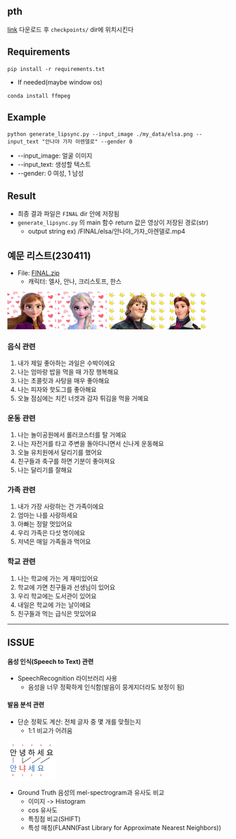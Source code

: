 ## pth
[link](https://iiitaphyd-my.sharepoint.com/personal/radrabha_m_research_iiit_ac_in/_layouts/15/onedrive.aspx?id=%2Fpersonal%2Fradrabha%5Fm%5Fresearch%5Fiiit%5Fac%5Fin%2FDocuments%2FWav2Lip%5FModels%2Fwav2lip%5Fgan%2Epth&parent=%2Fpersonal%2Fradrabha%5Fm%5Fresearch%5Fiiit%5Fac%5Fin%2FDocuments%2FWav2Lip%5FModels&ga=1)
다운로드 후 `checkpoints/` dir에 위치시킨다

## Requirements
```code
pip install -r requirements.txt
```
* If needed(maybe window os)
```code
conda install ffmpeg
```

## Example
```code
python generate_lipsync.py --input_image ./my_data/elsa.png --input_text "안나야 가자 아렌델로" --gender 0
```
* --input_image: 얼굴 이미지
* --input_text: 생성할 텍스트
* --gender: 0 여성, 1 남성

## Result
* 최종 결과 파일은 `FINAL` dir 안에 저장됨
* `generate_lipsync.py` 의 main 함수 return 값은 영상이 저장된 경로(str)
    * output string ex) /FINAL/elsa/안나야_가자_아렌델로.mp4

## 예문 리스트(230411)
* File: [FINAL.zip](./FINAL/FINAL.zip)
    * 캐릭터: 엘사, 안나, 크리스토프, 한스

<img src="./my_data/anna.png" width="22%">
<img src="./my_data/elsa.png" width="22%">
<img src="./my_data/kristoff.png" width="22%">
<img src="./my_data/hans.png" width="22%">


### 음식 관련
1. 내가 제일 좋아하는 과일은 수박이에요  
2. 나는 엄마랑 밥을 먹을 때 가장 행복해요  
3. 나는 초콜릿과 사탕을 매우 좋아해요  
4. 나는 피자와 핫도그를 좋아해요  
5. 오늘 점심에는 치킨 너겟과 감자 튀김을 먹을 거예요  

### 운동 관련
1. 나는 놀이공원에서 롤러코스터를 탈 거예요  
2. 나는 자전거를 타고 주변을 돌아다니면서 신나게 운동해요  
3. 오늘 유치원에서 달리기를 했어요  
4. 친구들과 축구를 하면 기분이 좋아져요  
5. 나는 달리기를 잘해요  

### 가족 관련
1. 내가 가장 사랑하는 건 가족이에요  
2. 엄마는 나를 사랑하세요  
3. 아빠는 정말 멋있어요  
4. 우리 가족은 다섯 명이에요  
5. 저녁은 매일 가족들과 먹어요  

### 학교 관련
1. 나는 학교에 가는 게 재미있어요  
2. 학교에 가면 친구들과 선생님이 있어요  
3. 우리 학교에는 도서관이 있어요  
4. 내일은 학교에 가는 날이에요  
5. 친구들과 먹는 급식은 맛있어요  


---
## ISSUE
#### 음성 인식(Speech to Text) 관련
* SpeechRecognition 라이브러리 사용
    * 음성을 너무 정확하게 인식함(발음이 뭉게지더라도 보정이 됨)
#### 발음 분석 관련
* 단순 정확도 계산: 전체 글자 중 몇 개를 맞췄는지
    * 1:1 비교가 어려움
<img src="./img/hi.png" width="22%">

* Ground Truth 음성의 mel-spectrogram과 유사도 비교
    * 이미지 -> Histogram
    * cos 유사도
    * 특징점 비교(SHIFT)
    * 특성 매칭(FLANN(Fast Library for Approximate Nearest Neighbors))

